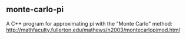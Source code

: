 ## monte-carlo-pi

A C++ program for approximating pi with the "Monte Carlo" method:
http://mathfaculty.fullerton.edu/mathews/n2003/montecarlopimod.html